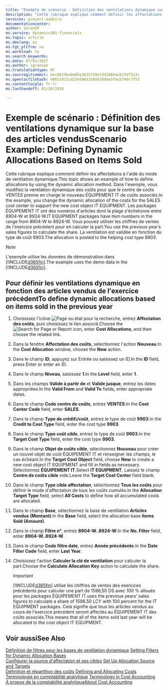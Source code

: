 ```yaml
---
title: "Exemple de scénario - Définition des ventilations dynamique sur la base des articles vendus | Microsoft Docs"
description: "Cette rubrique explique comment définir les affectations à l'aide du mode de ventilation dynamique."
services: project-madeira
documentationcenter: 
author: SorenGP
ms.service: dynamics365-financials
ms.topic: article
ms.devlang: na
ms.tgt_pltfrm: na
ms.workload: na
ms.search.keywords: 
ms.date: 07/01/2017
ms.author: sgroespe
ms.translationtype: HT
ms.sourcegitcommit: bec0619be0a65e3625759e13d2866ac615d7513c
ms.openlocfilehash: d8622d11cd23e506d1b85b18dbe5facb740c7753
ms.contentlocale: fr-fr
ms.lasthandoff: 01/30/2018

---
```

# <a name="scenario-example-defining-dynamic-allocations-based-on-items-sold"></a><span data-ttu-id="6dcd7-103">Exemple de scénario : Définition des ventilations dynamique sur la base des articles vendus</span><span class="sxs-lookup"><span data-stu-id="6dcd7-103">Scenario Example: Defining Dynamic Allocations Based on Items Sold</span></span>
<span data-ttu-id="6dcd7-104">Cette rubrique explique comment définir les affectations à l'aide du mode de ventilation dynamique.</span><span class="sxs-lookup"><span data-stu-id="6dcd7-104">This topic shows an example of how to define allocations by using the dynamic allocation method.</span></span> <span data-ttu-id="6dcd7-105">Dans l'exemple, vous modifiez la ventilation dynamique des coûts pour que le centre de coûts VENTES prenne en charge le nouveau ÉQUIPEMENT IT de coûts associés.</span><span class="sxs-lookup"><span data-stu-id="6dcd7-105">In the example, you change the dynamic allocation of the costs for the SALES cost center to support the new cost object IT EQUIPMENT.</span></span> <span data-ttu-id="6dcd7-106">Les packages ÉQUIPEMENT IT ont des numéros d'articles dont la plage s'échelonne entre 8904-W et 8924-W.</span><span class="sxs-lookup"><span data-stu-id="6dcd7-106">IT EQUIPMENT packages have item numbers in the range from 8904-W to 8924-W.</span></span> <span data-ttu-id="6dcd7-107">Vous pouvez utiliser les chiffres de ventes de l'exercice précédent pour en calculer la part.</span><span class="sxs-lookup"><span data-stu-id="6dcd7-107">You use the previous year’s sales figures to calculate the share.</span></span> <span data-ttu-id="6dcd7-108">La ventilation est validée en fonction du type de coût 9903.</span><span class="sxs-lookup"><span data-stu-id="6dcd7-108">The allocation is posted to the helping cost type 9903.</span></span>  

> [!NOTE]  
>  <span data-ttu-id="6dcd7-109">L'exemple utilise les données de démonstration dans [!INCLUDE[d365fin](includes/d365fin_md.md)].</span><span class="sxs-lookup"><span data-stu-id="6dcd7-109">The example uses the demo data in the [!INCLUDE[d365fin](includes/d365fin_md.md)].</span></span>  

## <a name="to-define-dynamic-allocations-based-on-items-sold-in-the-previous-year"></a><span data-ttu-id="6dcd7-110">Pour définir les ventilations dynamique en fonction des articles vendus de l'exercice précédent</span><span class="sxs-lookup"><span data-stu-id="6dcd7-110">To define dynamic allocations based on items sold in the previous year</span></span>  

1.  <span data-ttu-id="6dcd7-111">Choisissez l'icône ![Page ou état pour la recherche](media/ui-search/search_small.png "icône Page ou état pour la recherche"), entrez **Affectation des coûts**, puis choisissez le lien associé.</span><span class="sxs-lookup"><span data-stu-id="6dcd7-111">Choose the ![Search for Page or Report](media/ui-search/search_small.png "Search for Page or Report icon") icon, enter **Cost Allocations**, and then choose the related link.</span></span>  
2.  <span data-ttu-id="6dcd7-112">Dans la fenêtre **Affectation des coûts**, sélectionnez l'action **Nouveau**.</span><span class="sxs-lookup"><span data-stu-id="6dcd7-112">In the **Cost Allocation** window, choose the **New** action.</span></span>  
3.  <span data-ttu-id="6dcd7-113">Dans le champ **ID**, appuyez sur Entrée ou saisissez un ID.</span><span class="sxs-lookup"><span data-stu-id="6dcd7-113">In the **ID** field, press Enter or enter an ID.</span></span>  
4.  <span data-ttu-id="6dcd7-114">Dans le champ **Niveau**, saisissez **1**.</span><span class="sxs-lookup"><span data-stu-id="6dcd7-114">In the **Level** field, enter **1**.</span></span>  
5.  <span data-ttu-id="6dcd7-115">Dans les champs **Valide à partir de** et **Valide jusque**, entrez les dates appropriées.</span><span class="sxs-lookup"><span data-stu-id="6dcd7-115">In the **Valid From** and **Valid To** fields, enter appropriate dates.</span></span>  
6.  <span data-ttu-id="6dcd7-116">Dans le champ **Code centre de coûts**, entrez **VENTES**.</span><span class="sxs-lookup"><span data-stu-id="6dcd7-116">In the **Cost Center Code** field, enter **SALES**.</span></span>  
7.  <span data-ttu-id="6dcd7-117">Dans le champ **Type de crédit\\\/coût**, entrez le type de coût **9903**.</span><span class="sxs-lookup"><span data-stu-id="6dcd7-117">In the **Credit to Cost Type** field, enter the cost type **9903**.</span></span>  
8.  <span data-ttu-id="6dcd7-118">Dans le champ **Type coût cible**, entrez le type de coût **9903**.</span><span class="sxs-lookup"><span data-stu-id="6dcd7-118">In the **Target Cost Type** field, enter the cost type **9903**.</span></span>  
9. <span data-ttu-id="6dcd7-119">Dans le champ **Objet de coûts cible**, sélectionnez **Nouveau** pour créer un nouvel objet de coût ÉQUIPEMENT IT et renseigner les champs, le cas échéant.</span><span class="sxs-lookup"><span data-stu-id="6dcd7-119">In the **Target Cost Object** field, choose **New** to create a new cost object IT EQUIPMENT and fill in fields as necessary.</span></span> <span data-ttu-id="6dcd7-120">Sélectionnez **ÉQUIPEMENT IT**.</span><span class="sxs-lookup"><span data-stu-id="6dcd7-120">Select **IT EQUIPMENT**.</span></span> <span data-ttu-id="6dcd7-121">Laissez le champ **Centre de coûts cible** vide.</span><span class="sxs-lookup"><span data-stu-id="6dcd7-121">Leave the **Target Cost Center** field blank.</span></span>  
10. <span data-ttu-id="6dcd7-122">Dans le champ **Type cible affectation**, sélectionnez **Tous les coûts** pour définir le mode d'affectation de tous les coûts cumulés.</span><span class="sxs-lookup"><span data-stu-id="6dcd7-122">In the **Allocation Target Type** field, select **All Costs** to define how all accumulated costs are allocated.</span></span>  
11. <span data-ttu-id="6dcd7-123">Dans le champ **Base**, sélectionnez la base de ventilation **Articles vendus (Montant)**.</span><span class="sxs-lookup"><span data-stu-id="6dcd7-123">In the **Base** field, select the allocation base **Items Sold (Amount)**.</span></span>  
12. <span data-ttu-id="6dcd7-124">Dans le champ **Filtre n°**, entrez **8904-W..8924-W**.</span><span class="sxs-lookup"><span data-stu-id="6dcd7-124">In the **No. Filter** field, enter **8904-W..8924-W**.</span></span>  
13. <span data-ttu-id="6dcd7-125">Dans le champ **Code filtre date**, entrez **Année précédente**.</span><span class="sxs-lookup"><span data-stu-id="6dcd7-125">In the **Date Filter Code** field, enter **Last Year**.</span></span>  
14. <span data-ttu-id="6dcd7-126">Choisissez l'action **Calculer la clé de ventilation** pour calculer la part.</span><span class="sxs-lookup"><span data-stu-id="6dcd7-126">Choose the **Calculate Allocation Key** action to calculate the share.</span></span>  

    > [!IMPORTANT]  
    >  [!INCLUDE[d365fin](includes/d365fin_md.md)] <span data-ttu-id="6dcd7-127"> utilise les chiffres de ventes des exercices précédents pour calculer une part de 1596,50 DS avec 100 % alloués pour les packages ÉQUIPEMENT IT.</span><span class="sxs-lookup"><span data-stu-id="6dcd7-127">uses the previous years’ sales figures to calculate a share of 1596.50 LCY with 100 percent for the IT EQUIPMENT packages.</span></span> <span data-ttu-id="6dcd7-128">Cela signifie que tous les articles vendus au cours de l'exercice précédent seront affectés au ÉQUIPEMENT IT des coûts associés.</span><span class="sxs-lookup"><span data-stu-id="6dcd7-128">This means that all of the items sold last year will be allocated to the cost object IT EQUIPMENT.</span></span>  

## <a name="see-also"></a><span data-ttu-id="6dcd7-129">Voir aussi</span><span class="sxs-lookup"><span data-stu-id="6dcd7-129">See Also</span></span>  
 <span data-ttu-id="6dcd7-130">[Définition de filtres pour les bases de ventilation dynamique](finance-setting-filters-for-dynamic-allocation-bases.md) </span><span class="sxs-lookup"><span data-stu-id="6dcd7-130">[Setting Filters for Dynamic Allocation Bases](finance-setting-filters-for-dynamic-allocation-bases.md) </span></span>  
 <span data-ttu-id="6dcd7-131">[Configurer la source d'affectation et ses cibles](finance-how-to-set-up-allocation-source-and-targets.md) </span><span class="sxs-lookup"><span data-stu-id="6dcd7-131">[Set Up Allocation Source and Targets](finance-how-to-set-up-allocation-source-and-targets.md) </span></span>  
 <span data-ttu-id="6dcd7-132">[Définition et répartition des coûts](finance-define-and-allocate-costs.md) </span><span class="sxs-lookup"><span data-stu-id="6dcd7-132">[Defining and Allocating Costs](finance-define-and-allocate-costs.md) </span></span>  
 <span data-ttu-id="6dcd7-133">[Terminologie en comptabilité analytique](finance-terminology-in-cost-accounting.md) </span><span class="sxs-lookup"><span data-stu-id="6dcd7-133">[Terminology in Cost Accounting](finance-terminology-in-cost-accounting.md) </span></span>  
 [<span data-ttu-id="6dcd7-134">À propos de la comptabilité analytique</span><span class="sxs-lookup"><span data-stu-id="6dcd7-134">About Cost Accounting</span></span>](finance-about-cost-accounting.md)

